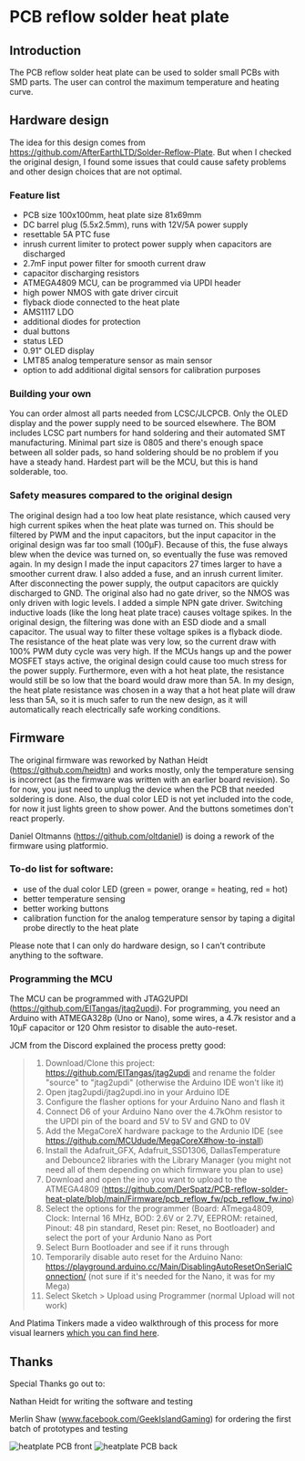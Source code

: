 # PCB reflow solder heat plate

## Introduction

The PCB reflow solder heat plate can be used to solder small PCBs with SMD parts. The user can control the maximum temperature and heating curve.

## Hardware design

The idea for this design comes from https://github.com/AfterEarthLTD/Solder-Reflow-Plate. But when I checked the original design, I found some issues that could cause safety problems and other design choices that are not optimal.

### Feature list

- PCB size 100x100mm, heat plate size 81x69mm
- DC barrel plug (5.5x2.5mm), runs with 12V/5A power supply
- resettable 5A PTC fuse
- inrush current limiter to protect power supply when capacitors are discharged
- 2.7mF input power filter for smooth current draw
- capacitor discharging resistors
- ATMEGA4809 MCU, can be programmed via UPDI header
- high power NMOS with gate driver circuit
- flyback diode connected to the heat plate
- AMS1117 LDO
- additional diodes for protection
- dual buttons
- status LED
- 0.91" OLED display
- LMT85 analog temperature sensor as main sensor
- option to add additional digital sensors for calibration purposes

### Building your own

You can order almost all parts needed from LCSC/JLCPCB. Only the OLED display and the power supply need to be sourced elsewhere. The BOM includes LCSC part numbers for hand soldering and their automated SMT manufacturing. Minimal part size is 0805 and there's enough space between all solder pads, so hand soldering should be no problem if you have a steady hand. Hardest part will be the MCU, but this is hand solderable, too.

### Safety measures compared to the original design

The original design had a too low heat plate resistance, which caused very high current spikes when the heat plate was turned on. This should be filtered by PWM and the input capacitors, but the input capacitor in the original design was far too small (100µF). Because of this, the fuse always blew when the device was turned on, so eventually the fuse was removed again.
In my design I made the input capacitors 27 times larger to have a smoother current draw. I also added a fuse, and an inrush current limiter. After disconnecting the power supply, the output capacitors are quickly discharged to GND.
The original also had no gate driver, so the NMOS was only driven with logic levels. I added a simple NPN gate driver.
Switching inductive loads (like the long heat plate trace) causes voltage spikes. In the original design, the filtering was done with an ESD diode and a small capacitor. The usual way to filter these voltage spikes is a flyback diode.
The resistance of the heat plate was very low, so the current draw with 100% PWM duty cycle was very high. If the MCUs hangs up and the power MOSFET stays active, the original design could cause too much stress for the power supply. Furthermore, even with a hot heat plate, the resistance would still be so low that the board would draw more than 5A.
In my design, the heat plate resistance was chosen in a way that a hot heat plate will draw less than 5A, so it is much safer to run the new design, as it will automatically reach electrically safe working conditions.

## Firmware

The original firmware was reworked by Nathan Heidt (https://github.com/heidtn) and works mostly, only the temperature sensing is incorrect (as the firmware was written with an earlier board revision). So for now, you just need to unplug the device when the PCB that needed soldering is done. Also, the dual color LED is not yet included into the code, for now it just lights green to show power. And the buttons sometimes don't react properly.

Daniel Oltmanns (https://github.com/oltdaniel) is doing a rework of the firmware using platformio.

### To-do list for software:
- use of the dual color LED (green = power, orange = heating, red = hot)
- better temperature sensing
- better working buttons
- calibration function for the analog temperature sensor by taping a digital probe directly to the heat plate

Please note that I can only do hardware design, so I can't contribute anything to the software. 

### Programming the MCU

The MCU can be programmed with JTAG2UPDI (https://github.com/ElTangas/jtag2updi). For programming, you need an Arduino with ATMEGA328p (Uno or Nano), some wires, a 4.7k resistor and  a 10µF capacitor or 120 Ohm resistor to disable the auto-reset.

JCM from the Discord explained the process pretty good:

> 1. Download/Clone this project: https://github.com/ElTangas/jtag2updi and rename the folder "source" to "jtag2updi" (otherwise the Arduino IDE won't like it)
> 2. Open jtag2updi/jtag2updi.ino in your Arduino IDE
> 3. Configure the flasher options for your Arduino Nano and flash it
> 4. Connect D6 of your Arduino Nano over the 4.7kOhm resistor to the UPDI pin of the board and 5V to 5V and GND to 0V
> 5. Add the MegaCoreX hardware package to the Ardunio IDE (see https://github.com/MCUdude/MegaCoreX#how-to-install)
> 6. Install the Adafruit_GFX, Adafruit_SSD1306, DallasTemperature and Debounce2 libraries with the Library Manager (you might not need all of them depending on which firmware you plan to use)
> 7. Download and open the ino you want to upload to the ATMEGA4809 (https://github.com/DerSpatz/PCB-reflow-solder-heat-plate/blob/main/Firmware/pcb_reflow_fw/pcb_reflow_fw.ino)
> 8. Select the options for the programmer (Board: ATmega4809, Clock: Internal 16 MHz, BOD: 2.6V or 2.7V, EEPROM: retained, Pinout: 48 pin standard, Reset pin: Reset, no Bootloader) and select the port of your Ardunio Nano as Port
> 9. Select Burn Bootloader and see if it runs through
> 10. Temporarily disable auto reset for the Arduino Nano: https://playground.arduino.cc/Main/DisablingAutoResetOnSerialConnection/ (not sure if it's needed for the Nano, it was for my Mega)
> 11. Select Sketch > Upload using Programmer (normal Upload will not work)

And Platima Tinkers made a video walkthrough of this process for more visual learners [which you can find here](https://www.youtube.com/watch?v=X7ZnNdqaL4c).

## Thanks

Special Thanks go out to:

Nathan Heidt for writing the software and testing

Merlin Shaw (www.facebook.com/GeekIslandGaming) for ordering the first batch of prototypes and testing

![heatplate PCB front](https://github.com/DerSpatz/PCB-reflow-solder-heat-plate/blob/main/Heatplate_v1.1/renders/Heatplate_v1.1_front.png)
![heatplate PCB back](https://github.com/DerSpatz/PCB-reflow-solder-heat-plate/blob/main/Heatplate_v1.1/renders/Heatplate_v1.1_back.png)
